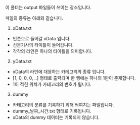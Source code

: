 이 폴더는 output 파일들이 쓰이는 장소입니다.


파일의 종류는 아래와 같습니다.
 1. xData.txt
   - 인풋으로 들어갈 xData 입니다.
   - 신문기사의 타이틀이 들어갑니다.
   - 각각의 라인은 하나의 타이틀을 의미합니다.

 2. yData.txt
   - xData의 라인에 대응하는 카테고리의 종류 입니다.
   - [1, 0, 0, 0, ..] 형태로 출력되며 한 행에는 하나의 1만이 존재합니다.
   - 1이 적힌 위치가 카테고리의 번호가 됩니다.
   
 3. dummy 
   - 카테고리의 분류를 기록하기 위해 씌여지는 파일입니다.
   - dummy_날짜_시간.txt 형태로 기록됩니다.
   - xData의 dummy 데이터는 기록되지 않습니다.